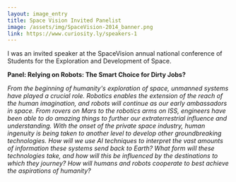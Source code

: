 ```yaml
---
layout: image_entry
title: Space Vision Invited Panelist
image: /assets/img/SpaceVision-2014_banner.png
link: https://www.curiosity.ly/speakers-1
---
```

I was an invited speaker at the SpaceVision annual national conference of Students for the Exploration and Development of Space.  

**Panel: Relying on Robots: The Smart Choice for Dirty Jobs?**  

_From the beginning of humanity's exploration of space, unmanned systems have played a crucial role. Robotics enables the extension of the reach of the human imagination, and robots will continue as our early ambassadors in space. From rovers on Mars to the robotics arms on ISS, engineers have been able to do amazing things to further our extraterrestrial influence and understanding. With the onset of the private space industry, human ingenuity is being taken to another level to develop other groundbreaking technologies. How will we use AI techniques to interpret the vast amounts of information these systems send back to Earth? What form will these technologies take, and how will this be influenced by the destinations to which they journey? How will humans and robots cooperate to best achieve the aspirations of humanity?_
